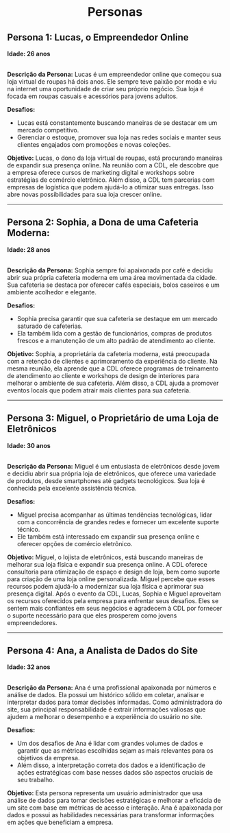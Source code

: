 <div align="center">
  <h1>Personas</h1>
</div>
<h2>
  <strong>Persona 1:</strong> Lucas, o Empreendedor Online
</h2> 
<strong> Idade: 26 anos </strong></br></br>

<strong>Descrição da Persona:</strong> Lucas é um empreendedor online que começou sua loja
virtual de roupas há dois anos. Ele sempre teve paixão por moda e viu na internet uma
oportunidade de criar seu próprio negócio. Sua loja é focada em roupas casuais e
acessórios para jovens adultos.
  
<strong>Desafios:</strong> </br>
- Lucas está constantemente buscando maneiras de se destacar em um mercado
competitivo.
- Gerenciar o estoque, promover sua loja nas redes sociais e manter
seus clientes engajados com promoções e novas coleções.

<strong>Objetivo:</strong> Lucas, o dono da loja virtual de roupas, está procurando maneiras de expandir
sua presença online. Na reunião com a CDL, ele descobre que a empresa oferece cursos
de marketing digital e workshops sobre estratégias de comércio eletrônico. Além disso, a
CDL tem parcerias com empresas de logística que podem ajudá-lo a otimizar suas
entregas. Isso abre novas possibilidades para sua loja crescer online.

---

<h2>
  <strong>Persona 2:</strong> Sophia, a Dona de uma Cafeteria Moderna:
</h2> 
<strong> Idade: 28 anos </strong></br></br>

<strong>Descrição da Persona:</strong> Sophia sempre foi apaixonada por café e decidiu abrir sua
própria cafeteria moderna em uma área movimentada da cidade. Sua cafeteria se destaca
por oferecer cafés especiais, bolos caseiros e um ambiente acolhedor e elegante.
  
<strong>Desafios:</strong> </br>
- Sophia precisa garantir que sua cafeteria se destaque em um mercado saturado de
cafeterias.
- Ela também lida com a gestão de funcionários, compras de produtos frescos e a
manutenção de um alto padrão de atendimento ao cliente.

<strong>Objetivo:</strong> Sophia, a proprietária da cafeteria moderna, está preocupada com a retenção de
clientes e aprimoramento da experiência do cliente. Na mesma reunião, ela aprende que a
CDL oferece programas de treinamento de atendimento ao cliente e workshops de design
de interiores para melhorar o ambiente de sua cafeteria. Além disso, a CDL ajuda a
promover eventos locais que podem atrair mais clientes para sua cafeteria.

---

<h2>
  <strong>Persona 3:</strong> Miguel, o Proprietário de uma Loja de Eletrônicos
</h2> 
<strong> Idade: 30 anos </strong></br></br>

<strong>Descrição da Persona:</strong> Miguel é um entusiasta de eletrônicos desde jovem e
decidiu abrir sua própria loja de eletrônicos, que oferece uma variedade de produtos, desde
smartphones até gadgets tecnológicos. Sua loja é conhecida pela excelente assistência
técnica.

<strong>Desafios:</strong> </br>
- Miguel precisa acompanhar as últimas tendências tecnológicas, lidar com a
concorrência de grandes redes e fornecer um excelente suporte técnico.
- Ele também está interessado em expandir sua presença online e oferecer opções de
comércio eletrônico.

<strong>Objetivo:</strong> Miguel, o lojista de eletrônicos, está buscando maneiras de melhorar sua loja
física e expandir sua presença online. A CDL oferece consultoria para otimização de espaço
e design de loja, bem como suporte para criação de uma loja online personalizada. Miguel
percebe que esses recursos podem ajudá-lo a modernizar sua loja física e aprimorar sua
presença digital. Após o evento da CDL, Lucas, Sophia e Miguel aproveitam os recursos
oferecidos pela empresa para enfrentar seus desafios. Eles se sentem mais confiantes em
seus negócios e agradecem à CDL por fornecer o suporte necessário para que eles
prosperem como jovens empreendedores.

---

<h2>
  <strong>Persona 4:</strong> Ana, a Analista de Dados do Site
</h2> 
<strong> Idade: 32 anos </strong></br></br>

<strong>Descrição da Persona:</strong> Ana é uma profissional apaixonada por números e análise de
dados. Ela possui um histórico sólido em coletar, analisar e interpretar dados para tomar
decisões informadas. Como administradora do site, sua principal responsabilidade é extrair
informações valiosas que ajudem a melhorar o desempenho e a experiência do usuário no
site.

<strong>Desafios: </strong></br>
- Um dos desafios de Ana é lidar com grandes volumes de dados e garantir que as
métricas escolhidas sejam as mais relevantes para os objetivos da empresa.
- Além disso, a interpretação correta dos dados e a identificação de ações
estratégicas com base nesses dados são aspectos cruciais de seu trabalho.

<strong>Objetivo:</strong> Esta persona representa um usuário administrador que usa análise de dados
para tomar decisões estratégicas e melhorar a eficácia de um site com base em métricas de
acesso e interação. Ana é apaixonada por dados e possui as habilidades necessárias para
transformar informações em ações que beneficiam a empresa.
